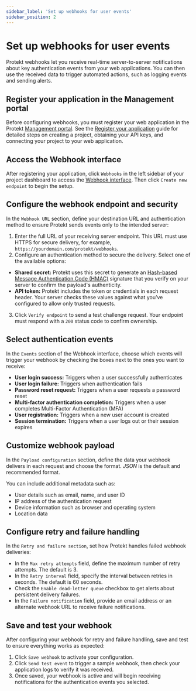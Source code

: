 ```yaml
---
sidebar_label: 'Set up webhooks for user events'
sidebar_position: 2
---
```


# Set up webhooks for user events

Protekt webhooks let you receive real-time server-to-server notifications about key authentication events from your web applications. You can then use the received data to trigger automated actions, such as logging events and sending alerts.

## Register your application in the Management portal

Before configuring webhooks, you must register your web application in the Protekt [Management portal](../concepts/management-portal). See the [Register your application](../guides/register-your-application-guide) guide for detailed steps on creating a project, obtaining your API keys, and connecting your project to your web application.

## Access the Webhook interface

After registering your application, click `Webhooks` in the left sidebar of your project dashboard to access the [Webhook interface](../concepts/webhook-interface.md). Then click `Create new endpoint` to begin the setup.

## Configure the webhook endpoint and security

In the `Webhook URL` section, define your destination URL and authentication method to ensure Protekt sends events only to the intended server:

1. Enter the full URL of your receiving server endpoint. This URL must use HTTPS for secure delivery, for example, `https://yourdomain.com/protekt/webhooks`.
2. Configure an authentication method to secure the delivery. Select one of the available options:

  * **Shared secret:** Protekt uses this secret to generate an [Hash-based Message Authentication Code (HMAC)](../concepts/hmac.md) signature that you verify on your server to confirm the payload's authenticity.
  *  **API token:** Protekt includes the token or credentials in each request header. Your server checks these values against what you’ve configured to allow only trusted requests.

3. Click `Verify endpoint` to send a test challenge request. Your endpoint must respond with a `200` status code to confirm ownership.

## Select authentication events

In the `Events` section of the Webhook interface, choose which events will trigger your webhook by checking the boxes next to the ones you want to receive:

* **User login success:** Triggers when a user successfully authenticates
* **User login failure:** Triggers when authentication fails
* **Password reset request:** Triggers when a user requests a password reset
* **Multi-factor authentication completion:** Triggers when a user completes Multi-Factor Authentication (MFA)
* **User registration:** Triggers when a new user account is created
* **Session termination:** Triggers when a user logs out or their session expires

## Customize webhook payload

In the `Payload configuration` section, define the data your webhook delivers in each request and choose the format. _JSON_ is the default and recommended format.

You can include additional metadata such as:

* User details such as email, name, and user ID
* IP address of the authentication request
* Device information such as browser and operating system
* Location data

## Configure retry and failure handling

In the `Retry and failure section`, set how Protekt handles failed webhook deliveries:

* In the `Max retry attempts` field, define the maximum number of retry attempts. The default is 3.
* In the `Retry interval` field, specify the interval between retries in seconds. The default is 60 seconds.
* Check the `Enable dead-letter queue` checkbox to get alerts about persistent delivery failures.
* In the `Failure notification` field, provide an email address or an alternate webhook URL to receive failure notifications.

## Save and test your webhook

After configuring your webhook for retry and failure handling, save and test to ensure everything works as expected:

1. Click `Save webhook` to activate your configuration.
2. Click `Send test event` to trigger a sample webhook, then check your application logs to verify it was received.
3. Once saved, your webhook is active and will begin receiving notifications for the authentication events you selected.

